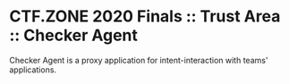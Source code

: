 # CTF.ZONE 2020 Finals :: Trust Area :: Checker Agent


Checker Agent is a proxy application for intent-interaction with teams' applications.
